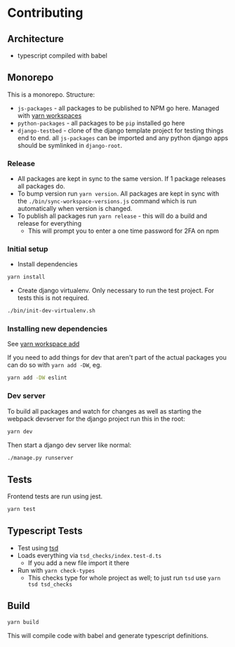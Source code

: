 # Contributing

## Architecture

* typescript compiled with babel

## Monorepo

This is a monorepo. Structure:

* `js-packages` - all packages to be published to NPM go here. Managed with [yarn workspaces](https://yarnpkg.com/lang/en/docs/workspaces/)
* `python-packages` - all packages to be `pip` installed go here
* `django-testbed` - clone of the django template project for testing things end to end. all `js-packages` can be imported and any python django apps should be symlinked in `django-root`.

### Release

* All packages are kept in sync to the same version. If 1 package releases all packages do.
* To bump version run `yarn version`. All packages are kept in sync with the `./bin/sync-workspace-versions.js` command which is run automatically when version is changed.
* To publish all packages run `yarn release` - this will do a build and release for everything
    * This will prompt you to enter a one time password for 2FA on npm

### Initial setup

* Install dependencies

```bash
yarn install
```

* Create django virtualenv. Only necessary to run the test project. For tests this is not required.

```bash
./bin/init-dev-virtualenv.sh
```

### Installing new dependencies

See [yarn workspace add](https://github.com/lerna/lerna/tree/master/commands/add#readme)

If you need to add things for dev that aren't part of the actual packages you can do
so with `yarn add -DW`, eg.

```bash
yarn add -DW eslint
```

### Dev server

To build all packages and watch for changes as well as starting the webpack devserver for the
django project run this in the root:

```bash
yarn dev
```

Then start a django dev server like normal:

```bash
./manage.py runserver
```

## Tests

Frontend tests are run using jest.

```bash
yarn test
```

## Typescript Tests

* Test using [tsd](https://github.com/SamVerschueren/tsd)
* Loads everything via `tsd_checks/index.test-d.ts`
  * If you add a new file import it there
* Run with `yarn check-types`  
  * This checks type for whole project as well; to just run `tsd` use `yarn tsd tsd_checks`

## Build

```bash
yarn build
```

This will compile code with babel and generate typescript definitions.
